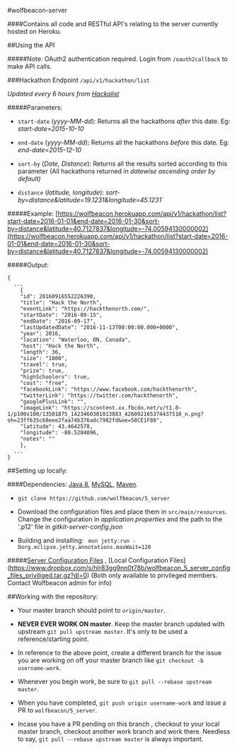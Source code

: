 #wolfbeacon-server

####Contains all code and RESTful API's relating to the server currently hosted on Heroku.

##Using the API

#####Note: OAuth2 authentication required. Login from `/oauth2callback` to make API calls.

###Hackathon Endpoint
`/api/v1/hackathon/list`

*Updated every 6 hours from [Hackalist](www.hackalist.org)*

#####Parameters:
* `start-date` (*yyyy-MM-dd*): Returns all the hackathons *after* this date. Eg: *start-date=2015-10-10*

* `end-date` (*yyyy-MM-dd*): Returns all the hackathons *before* this date. Eg: *end-date=2015-12-10*

* `sort-by` (*Date, Distance*): Returns all the results sorted according to this parameter (All hackathons returned in *datewise ascending order by default)*

 * `distance` (*latitude, longitude*): *sort-by=distance&latitude=19.1231&longitude=45.1231`*

#####Example: [https://wolfbeacon.herokuapp.com/api/v1/hackathon/list?start-date=2016-01-01&end-date=2016-01-30&sort-by=distance&latitude=40.7127837&longitude=-74.00594130000002](https://wolfbeacon.herokuapp.com/api/v1/hackathon/list?start-date=2016-01-01&end-date=2016-01-30&sort-by=distance&latitude=40.7127837&longitude=-74.00594130000002)

#####Output:
```
{
  ...
    {
    "id": 20160916552226390,
    "title": "Hack the North",
    "eventLink": "https://hackthenorth.com/",
    "startDate": "2016-09-15",
    "endDate": "2016-09-17",
    "lastUpdatedDate": "2016-11-13T00:00:00.000+0000",
    "year": 2016,
    "location": "Waterloo, ON, Canada",
    "host": "Hack the North",
    "length": 36,
    "size": "1000",
    "travel": true,
    "prize": true,
    "highSchoolers": true,
    "cost": "free",
    "facebookLink": "https://www.facebook.com/hackthenorth",
    "twitterLink": "https://twitter.com/hackthenorth",
    "googlePlusLink": "",
    "imageLink": "https://scontent.xx.fbcdn.net/v/t1.0-1/p100x100/13501875_1423460301013883_426092165374437510_n.png?oh=23ff635c68eee2faa74b376adc7982fd&oe=58CE1F88",
    "latitude": 43.4642578,
    "longitude": -80.5204096,
    "notes": ""
    },
  ...
}
```


##Setting up locally:

####Dependencies: [Java 8](https://www.java.com/en/download/), [MySQL](http://dev.mysql.com/doc/refman/5.7/en/installing.html), [Maven](https://maven.apache.org/download.cgi).

* `git clone https://github.com/wolfbeacon/5_server`
* Download the configuration files and place them in `src/main/resources`. Change the configuration in *application.properties* and the path to the '.p12' file in *gitkit-server-config.json*

* Building and installing: `
mvn jetty:run -Dorg.eclipse.jetty.annotations.maxWait=120`


#####[Server Configuration Files](https://www.dropbox.com/s/hlr83gg9nn0t78b/wolfbeacon_5_server_config_files_priviliged.tar.gz?dl=0) , [Local Configuration Files] (https://www.dropbox.com/s/hlr83gg9nn0t78b/wolfbeacon_5_server_config_files_priviliged.tar.gz?dl=0) (Both only available to privileged members. Contact Wolfbeacon admin for info)


##Working with the repository:
* Your master branch should point to `origin/master`. 

* **NEVER EVER WORK ON master**. Keep the master branch updated with upstream `git pull upstream master`. It's only to be used a reference/starting point.

* In reference to the above point, create a different branch for the issue you are working on off your master branch like `git checkout -b username-work`.

* Whenever you begin work, be sure to `git pull --rebase upstream master`. 

* When you have completed, `git push origin username-work` and issue a PR to `wolfbeacon/5_server`. 

* Incase you have a PR pending on this branch , checkout to your local master branch, checkout another work branch and work there. Needless to say, `git pull --rebase upstream master` is always important.
